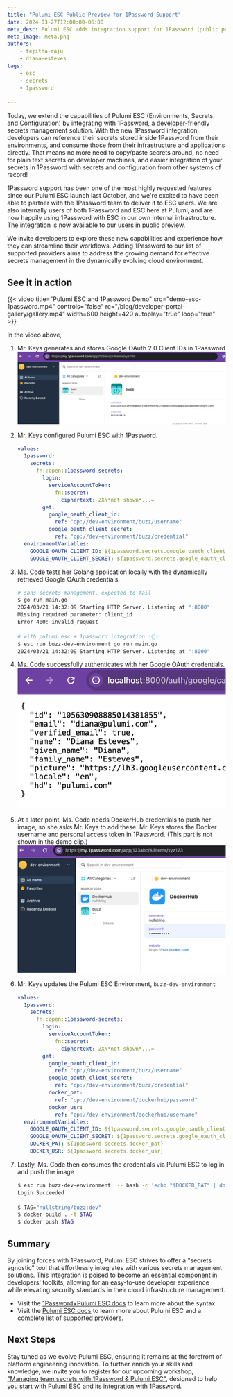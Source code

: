 ```yaml
---
title: "Pulumi ESC Public Preview for 1Password Support"
date: 2024-03-27T12:00:00-06:00
meta_desc: Pulumi ESC adds integration support for 1Password (public preview) to empower developers to work more efficiently and securely using their preferred tooling. 
meta_image: meta.png
authors:
    - tejitha-raju
    - diana-esteves
tags:
    - esc
    - secrets
    - 1password

---
```


Today, we extend the capabilities of Pulumi ESC (Environments, Secrets, and Configuration) by integrating with 1Password, a developer-friendly secrets management solution.  With the new 1Password integration, developers can reference their secrets stored inside 1Password from their environments, and consume those from their infrastructure and applications directly.  That means no more need to copy/paste secrets around, no need for plain text secrets on developer machines, and easier integration of your secrets in 1Password with secrets and configuration from other systems of record!

<!--more-->

1Password support has been one of the most highly requested features since our Pulumi ESC launch last October, and we're excited to have been able to partner with the 1Password team to deliver it to ESC users.  We are also internally users of both 1Password and ESC here at Pulumi, and are now happily using 1Password with ESC in our own internal infrastructure. The integration is now available to our users in public preview.

We invite developers to explore these new capabilities and experience how they can streamline their workflows. Adding 1Password to our list of supported providers aims to address the growing demand for effective secrets management in the dynamically evolving cloud environment.  

## See it in action

{{< video title="Pulumi ESC and 1Password Demo" src="demo-esc-1password.mp4" controls="false" rc="/blog/developer-portal-gallery/gallery.mp4" width=600 height=420 autoplay="true" loop="true" >}}

In the video above,  

1. Mr. Keys generates and stores Google OAuth 2.0 Client IDs in 1Password
![Screenshot of OAuth creds stored in 1Password](example-1.png)
2. Mr. Keys configured Pulumi ESC with 1Password.

    ```yaml
    values:
      1password:
        secrets:
          fn::open::1password-secrets:
            login:
              serviceAccountToken:
                fn::secret:
                  ciphertext: ZXN*not shown*...=
            get:
              google_oauth_client_id:
                ref: "op://dev-environment/buzz/username"
              google_oauth_client_secret:
                ref: "op://dev-environment/buzz/credential"
      environmentVariables:
        GOOGLE_OAUTH_CLIENT_ID: ${1password.secrets.google_oauth_client_id}
        GOOGLE_OAUTH_CLIENT_SECRET: ${1password.secrets.google_oauth_client_secret}
    ```

3. Ms. Code tests her Golang application locally with the dynamically retrieved Google OAuth credentials.

    ```bash
    # sans secrets management, expected to fail
    $ go run main.go
    2024/03/21 14:32:09 Starting HTTP Server. Listening at ":8000"
    Missing required parameter: client_id
    Error 400: invalid_request

    # with pulumi esc + 1password integration ✨🔐✨
    $ esc run buzz-dev-environment go run main.go
    2024/03/21 14:32:09 Starting HTTP Server. Listening at ":8000"
    ```

4. Ms. Code successfully authenticates with her Google OAuth credentials.
![Screenshot of successfully obtaining the Google User details](example-2.png)
5. At a later point, Ms. Code needs DockerHub credentials to push her image, so she asks Mr. Keys to add these. Mr. Keys stores the Docker username and personal access token in 1Password. (This part is not shown in the demo clip.)
![Screenshot of DockerHub creds stored in 1Password](example-3.png)
6. Mr. Keys updates the Pulumi ESC Environment, `​​buzz-dev-environment`

    ```yaml
    values:
      1password:
        secrets:
          fn::open::1password-secrets:
            login:
              serviceAccountToken:
                fn::secret:
                  ciphertext: ZXN*not shown*...=
            get:
              google_oauth_client_id:
                ref: "op://dev-environment/buzz/username"
              google_oauth_client_secret:
                ref: "op://dev-environment/buzz/credential"
              docker_pat:
                ref: "op://dev-environment/dockerhub/password"
              docker_usr:
                ref: "op://dev-environment/dockerhub/username"
      environmentVariables:
        GOOGLE_OAUTH_CLIENT_ID: ${1password.secrets.google_oauth_client_id}
        GOOGLE_OAUTH_CLIENT_SECRET: ${1password.secrets.google_oauth_client_secret}
        DOCKER_PAT: ${1password.secrets.docker_pat}
        DOCKER_USR: ${1password.secrets.docker_usr}
    ```

7. Lastly, Ms. Code then consumes the credentials via Pulumi ESC to log in and push the image

    ```bash
    $ esc run buzz-dev-environment  -- bash -c 'echo "$DOCKER_PAT" | docker login -u $DOCKER_USR --password-stdin'
    Login Succeeded

    $ TAG="nullstring/buzz:dev"
    $ docker build . -t $TAG
    $ docker push $TAG
    ```

## Summary

By joining forces with 1Password, Pulumi ESC strives to offer a "secrets agnostic" tool that effortlessly integrates with various secrets management solutions. This integration is poised to become an essential component in developers' toolkits, allowing for an easy-to-use developer experience while elevating security standards in their cloud infrastructure management.

* Visit the [1Password+Pulumi ESC docs](https://www.pulumi.com/docs/esc/providers/1password-secrets/) to learn more about the syntax.
* Visit the [Pulumi ESC docs](https://www.pulumi.com/docs/esc/environments/ ) to learn more about Pulumi ESC and a complete list of supported providers.

## Next Steps

Stay tuned as we evolve Pulumi ESC, ensuring it remains at the forefront of platform engineering innovation. To further enrich your skills and knowledge, we invite you to register for our upcoming workshop, ["Managing team secrets with 1Password & Pulumi ESC"](https://www.pulumi.com/resources/managing-team-secrets-1password-pulumi-esc/), designed to help you start with Pulumi ESC and its integration with 1Password.
